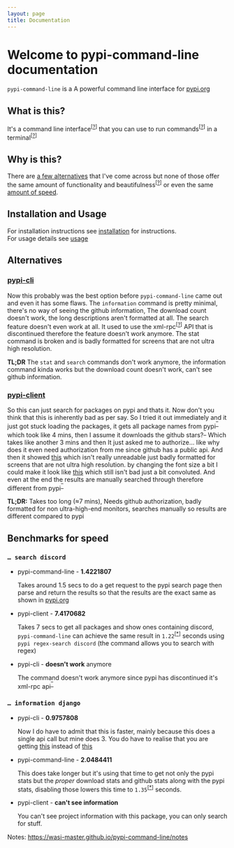 ```yaml
---
layout: page
title: Documentation
---
```


# Welcome to pypi-command-line documentation

`pypi-command-line` is a A powerful command line interface for [pypi.org](https://pypi.org "The Python Package Index (PyPI) is a repository of software for the Python programming language.")

## What is this?

It's a command line interface<sup>[<a title="A command-line interface (CLI) processes commands to a computer program in the form of lines of text." href="https://en.wikipedia.org/wiki/Command-line_interface" target="_blank">?</a>]</sup> that you can use to run commands<sup>[<a title="In computing, a command is a directive to a computer program to perform a specific task." href="https://en.wikipedia.org/wiki/Command_(computing)" target="_blank">?</a>]</sup> in a terminal<sup>[<a title="The terminal is an interface that allows you to access the command line." href="https://en.wikipedia.org/wiki/Computer_terminal" target="_blank">?</a>]</sup>

## Why is this?

There are [a few alternatives](#alternatives "List containing 2 alternatives") that I've come across but none of those offer the same amount of functionality and beautifulness<sup>[<a title="The qualities in something that give pleasure to the senses" href="https://www.merriam-webster.com/thesaurus/beautifulness" target="_blank">?</a>]</sup> or even the same [amount of speed](#benchmarks-for-speed "Benchmarks for Speed").

## Installation and Usage

For installation instructions see [installation](https://wasi-master.github.io/pypi-command-line/install) for instructions.\
For usage details see [usage](https://wasi-master.github.io/pypi-command-line/usage "Page containing usage instructions")

## Alternatives

### [pypi-cli](https://pypi.org/project/pypi-cli/ "pypi-cli")

Now this probably was the best option before `pypi-command-line` came out and even it has some flaws. The `information` command is pretty minimal, there's no way of seeing the github information, The download count doesn't work, the long descriptions aren't formatted at all. The search feature doesn't even work at all. It used to use the xml-rpc<sup>[<a title="XML-RPC is a remote procedure call (RPC) protocol which uses XML to encode its calls and HTTP as a transport mechanism." href="https://en.wikipedia.org/wiki/XML-RPC" target="_blank">?</a>]</sup> API that is discontinued therefore the feature doesn't work anymore. The stat command is broken and is badly formatted for screens that are not ultra high resolution.

**TL;DR** The `stat` and `search` commands don't work anymore, the information command kinda works but the download count doesn't work, can't see github information.

### [pypi-client](https://pypi.org/project/pypi-client/ "pypi-client")

So this can just search for packages on pypi and thats it. Now don't you think that this is inherently bad as per say. So I tried it out immediately and it just got stuck loading the packages, it gets all package names from pypi<sup><a title=Reference href="https://github.com/abahdanovich/pypi-client#:~:text=fetches%20all%20package%20names%20from%20pypi" target="_blank">‾</a></sup> which took like 4 mins, then I assume it downloads the github stars?<sup><a title=Reference href="https://github.com/abahdanovich/pypi-client#:~:text=downloads%20github%20stars" target="_blank">‾</a></sup> Which takes like another 3 mins and then It just asked me to authorize… like why does it even need authorization from me since github has a public api. And then it showed [this](https://i.imgur.com/D0VJhmZ.png "Demo of the program that has been badly formatted") which isn't really unreadable just badly formatted for screens that are not ultra high resolution. by changing the font size a bit I could make it look like [this](https://i.imgur.com/usU2AnJ.jpeg "Demo of the program after lowering the font size") which still isn't bad just a bit convoluted. And even at the end the results are manually searched through therefore different from pypi<sup><a title=Example href="https://i.imgur.com/2AuCKuX.jpg" target="_blank">‾</a></sup>

**TL;DR:**
Takes too long (≈7 mins), Needs github authorization, badly formatted for non ultra-high-end monitors, searches manually so results are different compared to pypi

## Benchmarks for speed

### `… search discord`

- pypi-command-line - **1.4221807**

    Takes around 1.5 secs to do a get request to the pypi search page then parse and return the results so that the results are the exact same as shown in [pypi.org](https://pypi.org "The Python Package Index (PyPI) is a repository of software for the Python programming language.")

- pypi-client - **7.4170682**

    Takes 7 secs to get all packages and show ones containing discord, `pypi-command-line` can achieve the same result in `1.22`<sup>[<a title="Real Speed is 1.2205886" href="javascript: void(0)">*</a>]</sup> seconds using `pypi regex-search discord` (the command allows you to search with regex)

- pypi-cli - **doesn't work** anymore

    The command doesn't work anymore since pypi has discontinued it's xml-rpc api<sup><a title=Reference href="https://status.python.org/incidents/grk0k7sz6zkp" target="_blank">‾</a></sup>

### `… information django`

- pypi-cli - **0.9757808**

    Now I do have to admit that this is faster, mainly because this does a single api call but mine does 3. You do have to realise that you are getting [this](https://i.imgur.com/X7OuPIb.png "Less information without color") instead of [this](https://i.imgur.com/s8aQx09.png "More detailed information with colored formatting")

- pypi-command-line - **2.0484411**

    This does take longer but it's using that time to get not only the pypi stats but the *proper* download stats and github stats along with the pypi stats, disabling those lowers this time to `1.35`<sup>[<a title="Real Speed is 1.3591562" href="javascript: void(0)">*</a>]</sup> seconds.

- pypi-client - **can't see information**

    You can't see project information with this package, you can only search for stuff.

Notes: <https://wasi-master.github.io/pypi-command-line/notes>
